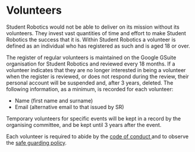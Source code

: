 # Volunteers

Student Robotics would not be able to deliver on its mission without its volunteers. They invest vast quantities of time and effort to make Student Robotics the success that it is. Within Student Robotics a volunteer is defined as an individual who has registered as such and is aged 18 or over. 

The register of regular volunteers is maintained on the Google GSuite organisation for Student Robotics and reviewed every 18 months. If a volunteer indicates that they are no longer interested in being a volunteer when the register is reviewed, or does not respond during the review, their personal account will be suspended and, after 3 years, deleted. The following information, as a minimum, is recorded for each volunteer:

* Name \(first name and surname\)
* Email \(alternative email to that issued by SR\)

Temporary volunteers for specific events will be kept in a record by the organising committee, and be kept until 3 years after the event.

Each volunteer is required to abide by the  [code of conduct ](code-of-conduct.md) and to observe the  [safe guarding policy](safeguarding.md). 

